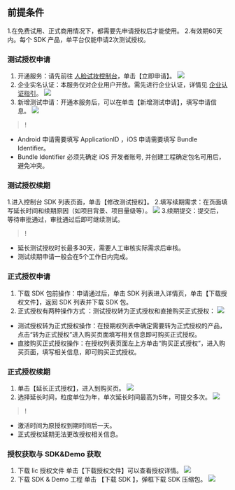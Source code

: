 ## 前提条件
1.在免费试用、正式商用情况下，都需要先申请授权后才能使用。
2.有效期60天内。每个 SDK 产品，单平台仅能申请2次测试授权。

### 测试授权申请
1. 开通服务：请先前往 [人脸试妆控制台](https://console.cloud.tencent.com/fmu/sdk)，单击【立即申请】。
![](https://main.qcloudimg.com/raw/fd9d653f8f7caa3eae988ec3556efef7.png)
2. 企业实名认证：本服务仅对企业用户开放。需先进行企业认证，详情见 [企业认证指引](https://cloud.tencent.com/document/product/378/10496)。
![](https://main.qcloudimg.com/raw/73da20523a111dea34769ec7ce7cee47.png)
3. 新增测试申请：开通本服务后，可以在单击【新增测试申请】，填写申请信息。
![](https://main.qcloudimg.com/raw/25c8b6a8f5bc4beb32a927c51f7fa1b7.png)

>!
- Android 申请需要填写 ApplicationID ，iOS 申请需要填写 Bundle Identifier。
- Bundle Identifier 必须先确定 iOS 开发者账号, 并创建工程确定包名可用后，避免冲突。

### 测试授权续期
1.进入控制台 SDK 列表页面，单击【修改测试授权】。
2.填写续期需求：在页面填写延长时间和续期原因（如项目背景、项目量级等）。
![](https://main.qcloudimg.com/raw/5d74272e1eb6d44ce5805daa480ba85f.png)
3.续期提交：提交后，等待审批通过，审批通过后即可继续测试。

>!
- 延长测试授权时长最多30天，需要人工审核实际需求后审核。
- 测试续期申请一般会在5个工作日内完成。

### 正式授权申请
1. 下载 SDK 包前操作：申请通过后，单击 SDK 列表进入详情页，单击【下载授权文件】，返回 SDK 列表并下载 SDK 包。
2. 正式授权有两种操作方式 ：测试授权转为正式授权和直接购买正式授权：
![](https://main.qcloudimg.com/raw/859cd4fec285bdf1baab72a445d5e30d.png)
 - 测试授权转为正式授权操作：在授期权列表中确定需要转为正式授权的产品，点击“转为正式授权”进入购买页面填写相关信息即可购买正式授权。
 - 直接购买正式授权操作：在授权列表页面左上方单击“购买正式授权”，进入购买页面，填写相关信息，即可购买正式授权。

### 正式授权续期
1. 单击【延长正式授权】，进入到购买页。
![](https://main.qcloudimg.com/raw/3d847edcc46fbd6214aa8c6e6301cfcd.png)
2. 选择延长时间，粒度单位为年，单次延长时间最高为5年，可提交多次。
![](https://main.qcloudimg.com/raw/506a79f22d6d6b8435a514b50b2cfb09.png)

>!
- 激活时间为原授权到期时间后一天。
- 正式授权延期无法更改授权相关信息。

### 授权获取与 SDK&Demo 获取
1. 下载 lic 授权文件
单击【下载授权文件】可以查看授权详情。
![](https://main.qcloudimg.com/raw/e575622c729ade44998506d9944ed93e.png)
2. 下载 SDK & Demo 工程
单击 【下载 SDK 】，弹框下载 SDK 压缩包。
![](https://main.qcloudimg.com/raw/105c9645ad2b2fca3e89d55a7d4fb756.png)
